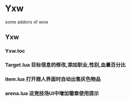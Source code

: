 # Yxw
some addons of wow
## Yxw

### Yxw.toc
### Target.lua 目标信息的修改,添加职业,性别,血量百分比
### item.lua 打开商人界面时自动出售灰色物品
### arena.lua 这竞技场UI中增加徽章使用提示
